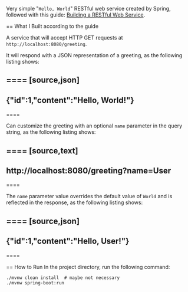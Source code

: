 Very simple "`Hello, World`" RESTful web service created by Spring, followed with this guide: [Building a RESTful Web Service](https://github.com/spring-guides/gs-rest-service?tab=readme-ov-file).

== What I Built according to the guide

A service that will accept HTTP GET requests at
`http://localhost:8080/greeting`.

It will respond with a JSON representation of a greeting, as the following listing shows:

====
[source,json]
----
{"id":1,"content":"Hello, World!"}
----
====

Can customize the greeting with an optional `name` parameter in the query string, as
the following listing shows:

====
[source,text]
----
http://localhost:8080/greeting?name=User
----
====

The `name` parameter value overrides the default value of `World` and is reflected in the
response, as the following listing shows:

====
[source,json]
----
{"id":1,"content":"Hello, User!"}
----
====

== How to Run
In the project directory, run the following command:
```shell
./mvnw clean install  # maybe not necessary
./mvnw spring-boot:run
```